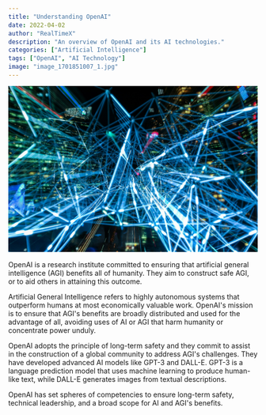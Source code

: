 ```yaml
---
title: "Understanding OpenAI"
date: 2022-04-02
author: "RealTimeX"
description: "An overview of OpenAI and its AI technologies."
categories: ["Artificial Intelligence"]
tags: ["OpenAI", "AI Technology"]
image: "image_1701851007_1.jpg"
---
```


![OpenAI](image_1701851007_1.jpg)

OpenAI is a research institute committed to ensuring that artificial general intelligence (AGI) benefits all of humanity. They aim to construct safe AGI, or to aid others in attaining this outcome.

Artificial General Intelligence refers to highly autonomous systems that outperform humans at most economically valuable work. OpenAI's mission is to ensure that AGI's benefits are broadly distributed and used for the advantage of all, avoiding uses of AI or AGI that harm humanity or concentrate power unduly.

OpenAI adopts the principle of long-term safety and they commit to assist in the construction of a global community to address AGI's challenges. They have developed advanced AI models like GPT-3 and DALL-E. GPT-3 is a language prediction model that uses machine learning to produce human-like text, while DALL-E generates images from textual descriptions.

OpenAI has set spheres of competencies to ensure long-term safety, technical leadership, and a broad scope for AI and AGI's benefits.
